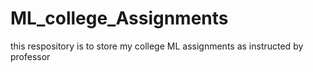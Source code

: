 # ML_college_Assignments
this respository is to store my college ML assignments as instructed by professor 
